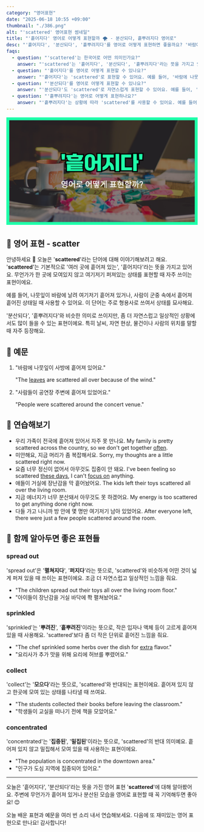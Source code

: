 ```yaml
---
category: "영어표현"
date: "2025-06-18 10:55 +09:00"
thumbnail: "./386.png"
alt: "'scattered' 영어표현 썸네일"
title: "'흩어지다' 영어로 어떻게 표현할까 🌪 - 분산되다, 흩뿌려지다 영어로"
desc: "'흩어지다', '분산되다', '흩뿌려지다'를 영어로 어떻게 표현하면 좋을까요? '바람에 나뭇잎이 사방에 흩어져 있어요.', '사람들이 공연장 주변에 흩어져 있었어요.' 등을 영어로 표현하는 법을 배워봅시다. 다양한 예문을 통해서 연습하고 본인의 표현으로 만들어 보세요."
faqs:
  - question: "'scattered'는 한국어로 어떤 의미인가요?"
    answer: "'scattered'는 '흩어지다', '분산되다', '흩뿌려지다'라는 뜻을 가지고 있어요. 여러 곳에 흩어져 있거나 모여 있지 않은 상태를 표현할 때 사용해요."
  - question: "'흩어지다'를 영어로 어떻게 표현할 수 있나요?"
    answer: "'흩어지다'는 'scattered'로 표현할 수 있어요. 예를 들어, '바람에 나뭇잎이 사방에 흩어져 있어요.'는 'The leaves are scattered all over because of the wind.'로 말할 수 있어요."
  - question: "'분산되다'를 영어로 어떻게 표현할 수 있나요?"
    answer: "'분산되다'도 'scattered'로 자연스럽게 표현할 수 있어요. 예를 들어, '사람들이 공연장 주변에 흩어져 있었어요.'는 'People were scattered around the concert venue.'로 표현해요."
  - question: "'흩뿌려지다'는 영어로 어떻게 표현하나요?"
    answer: "'흩뿌려지다'는 상황에 따라 'scattered'를 사용할 수 있어요. 예를 들어, '씨앗들이 밭에 흩뿌려졌어요.'는 'The seeds were scattered in the field.'로 말할 수 있어요."
---
```


!['scattered' 영어표현](./386.png)

## 🌟 영어 표현 - scatter

안녕하세요 👋 오늘은 '**scattered**'라는 단어에 대해 이야기해보려고 해요. '**scattered**'는 기본적으로 '여러 곳에 흩어져 있는', '흩어지다'라는 뜻을 가지고 있어요. 무언가가 한 곳에 모여있지 않고 여기저기 퍼져있는 상태를 표현할 때 자주 쓰이는 표현이에요.

예를 들어, 나뭇잎이 바람에 날려 여기저기 흩어져 있거나, 사람이 군중 속에서 흩어져 흩어진 상태일 때 사용할 수 있어요. 이 단어는 주로 형용사로 쓰여서 상태를 묘사해요.

'분산되다', '흩뿌려지다'와 비슷한 의미로 쓰이지만, 좀 더 자연스럽고 일상적인 상황에서도 많이 들을 수 있는 표현이에요. 특히 날씨, 자연 현상, 물건이나 사람의 위치를 말할 때 자주 등장해요.

## 📖 예문

1. "바람에 나뭇잎이 사방에 흩어져 있어요."

   "The [leaves](/blog/in-english/402.leave/) are scattered all over because of the wind."

2. "사람들이 공연장 주변에 흩어져 있었어요."

   "People were scattered around the concert venue."

## 💬 연습해보기

<ul data-interactive-list>

  <li data-interactive-item>
    <span data-toggler>우리 가족이 전국에 흩어져 있어서 자주 못 만나요.</span>
    <span data-answer>My family is pretty scattered across the country, so we don't get together <a href="/blog/in-english/326.often/">often</a>.</span>
  </li>

  <li data-interactive-item>
    <span data-toggler>미안해요, 지금 머리가 좀 복잡해서요.</span>
    <span data-answer>Sorry, my thoughts are a little scattered right now.</span>
  </li>

  <li data-interactive-item>
    <span data-toggler>요즘 너무 정신이 없어서 아무것도 집중이 안 돼요.</span>
    <span data-answer>I've been feeling so scattered <a href="/blog/in-english/417.these-days/">these days</a>, I can't <a href="/blog/in-english/186.focus-on/">focus on</a> anything.</span>
  </li>

  <li data-interactive-item>
    <span data-toggler>애들이 거실에 장난감을 막 흩어놨어요.</span>
    <span data-answer>The kids left their toys scattered all over the living room.</span>
  </li>

  <li data-interactive-item>
    <span data-toggler>지금 에너지가 너무 분산돼서 아무것도 못 하겠어요.</span>
    <span data-answer>My energy is too scattered to get anything done right now.</span>
  </li>

  <li data-interactive-item>
    <span data-toggler>다들 가고 나니까 방 안에 몇 명만 여기저기 남아 있었어요.</span>
    <span data-answer>After everyone left, there were just a few people scattered around the room.</span>
  </li>

</ul>

## 🤝 함께 알아두면 좋은 표현들

### spread out

'spread out'은 '**펼쳐지다**', '**퍼지다**'라는 뜻으로, 'scattered'와 비슷하게 어떤 것이 넓게 퍼져 있을 때 쓰이는 표현이에요. 조금 더 자연스럽고 일상적인 느낌을 줘요.

- "The children spread out their toys all over the living room floor."
- "아이들이 장난감을 거실 바닥에 쫙 펼쳐놨어요."

### sprinkled

'sprinkled'는 '**뿌려진**', '**흩뿌려진**'이라는 뜻으로, 작은 입자나 액체 등이 고르게 흩어져 있을 때 사용해요. 'scattered'보다 좀 더 작은 단위로 흩어진 느낌을 줘요.

- "The chef sprinkled some herbs over the dish for [extra](/blog/in-english/265.extra/) flavor."
- "요리사가 추가 맛을 위해 요리에 허브를 뿌렸어요."

### collect

'collect'는 '**모으다**'라는 뜻으로, 'scattered'와 반대되는 표현이에요. 흩어져 있지 않고 한곳에 모여 있는 상태를 나타낼 때 쓰여요.

- "The students collected their books before leaving the classroom."
- "학생들이 교실을 떠나기 전에 책을 모았어요."

### concentrated

'concentrated'는 '**집중된**', '**밀집된**'이라는 뜻으로, 'scattered'의 반대 의미예요. 흩어져 있지 않고 밀집해서 모여 있을 때 사용하는 표현이에요.

- "The population is concentrated in the downtown area."
- "인구가 도심 지역에 집중되어 있어요."

---

오늘은 '흩어지다', '분산되다'라는 뜻을 가진 영어 표현 '**scattered**'에 대해 알아봤어요. 주변에 무언가가 흩어져 있거나 분산된 모습을 영어로 표현할 때 꼭 기억해두면 좋아요! 😊

오늘 배운 표현과 예문을 여러 번 소리 내서 연습해보세요. 다음에 또 재미있는 영어 표현으로 만나요! 감사합니다!
